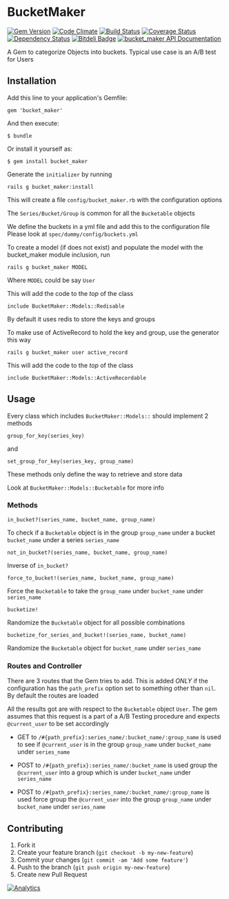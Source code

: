 # BucketMaker

[![Gem Version](https://badge.fury.io/rb/bucket_maker.png)](http://rubygems.org/gems/bucket_maker)
[![Code Climate](https://codeclimate.com/github/dinks/bucket_maker.png)](https://codeclimate.com/github/dinks/bucket_maker)
[![Build Status](https://travis-ci.org/dinks/bucket_maker.png?branch=master)](https://travis-ci.org/dinks/bucket_maker)
[![Coverage Status](https://coveralls.io/repos/dinks/bucket_maker/badge.png)](https://coveralls.io/r/dinks/bucket_maker)
[![Dependency Status](https://gemnasium.com/dinks/bucket_maker.png)](https://gemnasium.com/dinks/bucket_maker)
[![Bitdeli Badge](https://d2weczhvl823v0.cloudfront.net/dinks/bucket_maker/trend.png)](https://bitdeli.com/free "Bitdeli Badge")
[![bucket_maker API Documentation](https://www.omniref.com/ruby/gems/bucket_maker.png)](https://www.omniref.com/ruby/gems/bucket_maker)

A Gem to categorize Objects into buckets. Typical use case is an A/B test for Users

## Installation

Add this line to your application's Gemfile:

    gem 'bucket_maker'

And then execute:

    $ bundle

Or install it yourself as:

    $ gem install bucket_maker

Generate the `initializer` by running

    rails g bucket_maker:install

This will create a file `config/bucket_maker.rb` with the configuration options

The `Series/Bucket/Group` is common for all the `Bucketable` objects

We define the buckets in a yml file and add this to the configuration file
Please look at `spec/dummy/config/buckets.yml`

To create a model (if does not exist) and populate the model with the bucket_maker module inclusion, run

    rails g bucket_maker MODEL

Where `MODEL` could be say `User`

This will add the code to the *top* of the class

    include BucketMaker::Models::Redisable

By default it uses redis to store the keys and groups

To make use of ActiveRecord to hold the key and group, use the generator this way

    rails g bucket_maker user active_record

This will add the code to the *top* of the class

    include BucketMaker::Models::ActiveRecordable

## Usage

Every class which includes `BucketMaker::Models::` should implement 2 methods

    group_for_key(series_key)

and

    set_group_for_key(series_key, group_name)

These methods only define the way to retrieve and store data

Look at `BucketMaker::Models::Bucketable` for more info

### Methods

    in_bucket?(series_name, bucket_name, group_name)

To check if a `Bucketable` object is in the group `group_name` under a bucket `bucket_name`
under a series `series_name`

    not_in_bucket?(series_name, bucket_name, group_name)

Inverse of `in_bucket?`

    force_to_bucket!(series_name, bucket_name, group_name)

Force the `Bucketable` to take the `group_name` under `bucket_name` under `series_name`

    bucketize!

Randomize the `Bucketable` object for all possible combinations

    bucketize_for_series_and_bucket!(series_name, bucket_name)

Randomize the `Bucketable` object for `bucket_name` under `series_name`

### Routes and Controller

There are 3 routes that the Gem tries to add. This is added *ONLY* if the configuration has the
`path_prefix` option set to something other than `nil`. By default the routes are loaded

All the results got are with respect to the `Bucketable` object `User`. The gem assumes that this
request is a part of a A/B Testing procedure and expects `@current_user` to be set accordingly

* GET to `/#{path_prefix}:series_name/:bucket_name/:group_name` is used to see if `@current_user` is
in the group `group_name` under `bucket_name` under `series_name`

* POST to `/#{path_prefix}:series_name/:bucket_name` is used group the `@current_user` into a group which
is under `bucket_name` under `series_name`

* POST to `/#{path_prefix}:series_name/:bucket_name/:group_name` is used force group the `@current_user`
into the group `group_name` under `bucket_name` under `series_name`

## Contributing

1. Fork it
2. Create your feature branch (`git checkout -b my-new-feature`)
3. Commit your changes (`git commit -am 'Add some feature'`)
4. Push to the branch (`git push origin my-new-feature`)
5. Create new Pull Request

[![Analytics](https://ga-beacon.appspot.com/UA-46793597-1/bucket_maker/readme)](https://github.com/dinks/bucket_maker)
